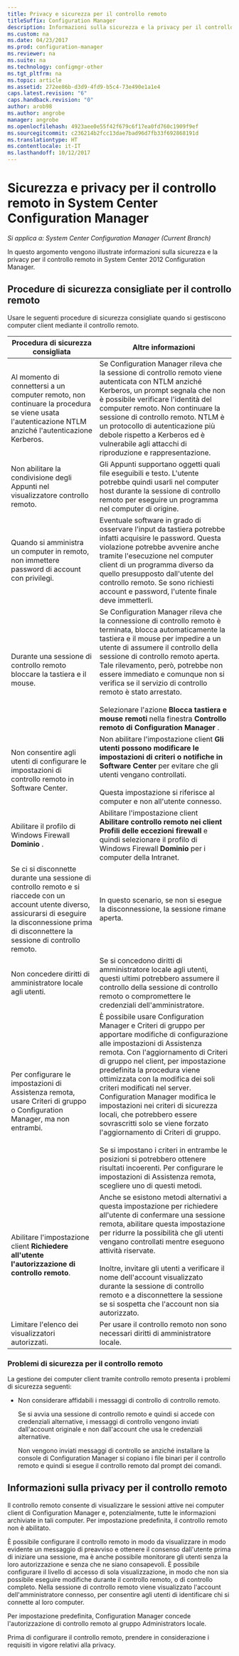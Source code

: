 ```yaml
---
title: Privacy e sicurezza per il controllo remoto
titleSuffix: Configuration Manager
description: Informazioni sulla sicurezza e la privacy per il controllo remoto in System Center Configuration Manager.
ms.custom: na
ms.date: 04/23/2017
ms.prod: configuration-manager
ms.reviewer: na
ms.suite: na
ms.technology: configmgr-other
ms.tgt_pltfrm: na
ms.topic: article
ms.assetid: 272ee86b-d3d9-4fd9-b5c4-73e490e1a1e4
caps.latest.revision: "6"
caps.handback.revision: "0"
author: arob98
ms.author: angrobe
manager: angrobe
ms.openlocfilehash: 4923aee0e55f42f679c6f17ea0fd760c1909f9ef
ms.sourcegitcommit: c236214b2fcc13dae7bad96d7fb33f692868191d
ms.translationtype: HT
ms.contentlocale: it-IT
ms.lasthandoff: 10/12/2017
---
```

# <a name="security-and-privacy-for-remote-control-in-system-center-configuration-manager"></a>Sicurezza e privacy per il controllo remoto in System Center Configuration Manager

*Si applica a: System Center Configuration Manager (Current Branch)*

In questo argomento vengono illustrate informazioni sulla sicurezza e la privacy per il controllo remoto in System Center 2012 Configuration Manager.  

##  <a name="BKMK_Security_HardwareInventory"></a> Procedure di sicurezza consigliate per il controllo remoto  
 Usare le seguenti procedure di sicurezza consigliate quando si gestiscono computer client mediante il controllo remoto.  

|Procedura di sicurezza consigliata|Altre informazioni|  
|----------------------------|----------------------|  
|Al momento di connettersi a un computer remoto, non continuare la procedura se viene usata l'autenticazione NTLM anziché l'autenticazione Kerberos.|Se Configuration Manager rileva che la sessione di controllo remoto viene autenticata con NTLM anziché Kerberos, un prompt segnala che non è possibile verificare l'identità del computer remoto. Non continuare la sessione di controllo remoto. NTLM è un protocollo di autenticazione più debole rispetto a Kerberos ed è vulnerabile agli attacchi di riproduzione e rappresentazione.|  
|Non abilitare la condivisione degli Appunti nel visualizzatore controllo remoto.|Gli Appunti supportano oggetti quali file eseguibili e testo. L'utente potrebbe quindi usarli nel computer host durante la sessione di controllo remoto per eseguire un programma nel computer di origine.|  
|Quando si amministra un computer in remoto, non immettere password di account con privilegi.|Eventuale software in grado di osservare l'input da tastiera potrebbe infatti acquisire le password. Questa violazione potrebbe avvenire anche tramite l'esecuzione nel computer client di un programma diverso da quello presupposto dall'utente del controllo remoto. Se sono richiesti account e password, l'utente finale deve immetterli.|  
|Durante una sessione di controllo remoto bloccare la tastiera e il mouse.|Se Configuration Manager rileva che la connessione di controllo remoto è terminata, blocca automaticamente la tastiera e il mouse per impedire a un utente di assumere il controllo della sessione di controllo remoto aperta. Tale rilevamento, però, potrebbe non essere immediato e comunque non si verifica se il servizio di controllo remoto è stato arrestato.<br /><br /> Selezionare l'azione **Blocca tastiera e mouse remoti** nella finestra **Controllo remoto di Configuration Manager** .|  
|Non consentire agli utenti di configurare le impostazioni di controllo remoto in Software Center.|Non abilitare l'impostazione client **Gli utenti possono modificare le impostazioni di criteri o notifiche in Software Center** per evitare che gli utenti vengano controllati.<br /><br /> Questa impostazione si riferisce al computer e non all'utente connesso.|  
|Abilitare il profilo di Windows Firewall **Dominio** .|Abilitare l'impostazione client **Abilitare controllo remoto nei client Profili delle eccezioni firewall** e quindi selezionare il profilo di Windows Firewall **Dominio** per i computer della Intranet.|  
|Se ci si disconnette durante una sessione di controllo remoto e si riaccede con un account utente diverso, assicurarsi di eseguire la disconnessione prima di disconnettere la sessione di controllo remoto.|In questo scenario, se non si esegue la disconnessione, la sessione rimane aperta.|  
|Non concedere diritti di amministratore locale agli utenti.|Se si concedono diritti di amministratore locale agli utenti, questi ultimi potrebbero assumere il controllo della sessione di controllo remoto o compromettere le credenziali dell'amministratore.|  
|Per configurare le impostazioni di Assistenza remota, usare Criteri di gruppo o Configuration Manager, ma non entrambi.|È possibile usare Configuration Manager e Criteri di gruppo per apportare modifiche di configurazione alle impostazioni di Assistenza remota. Con l'aggiornamento di Criteri di gruppo nel client, per impostazione predefinita la procedura viene ottimizzata con la modifica dei soli criteri modificati nel server. Configuration Manager modifica le impostazioni nei criteri di sicurezza locali, che potrebbero essere sovrascritti solo se viene forzato l'aggiornamento di Criteri di gruppo.<br /><br /> Se si impostano i criteri in entrambe le posizioni si potrebbero ottenere risultati incoerenti. Per configurare le impostazioni di Assistenza remota, scegliere uno di questi metodi.|  
|Abilitare l'impostazione client **Richiedere all'utente l'autorizzazione di controllo remoto**.|Anche se esistono metodi alternativi a questa impostazione per richiedere all'utente di confermare una sessione remota, abilitare questa impostazione per ridurre la possibilità che gli utenti vengano controllati mentre eseguono attività riservate.<br /><br /> Inoltre, invitare gli utenti a verificare il nome dell'account visualizzato durante la sessione di controllo remoto e a disconnettere la sessione se si sospetta che l'account non sia autorizzato.|  
|Limitare l'elenco dei visualizzatori autorizzati.|Per usare il controllo remoto non sono necessari diritti di amministratore locale.|  

### <a name="security-issues-for-remote-control"></a>Problemi di sicurezza per il controllo remoto  
 La gestione dei computer client tramite controllo remoto presenta i problemi di sicurezza seguenti:  

-   Non considerare affidabili i messaggi di controllo di controllo remoto.  

     Se si avvia una sessione di controllo remoto e quindi si accede con credenziali alternative, i messaggi di controllo vengono inviati dall'account originale e non dall'account che usa le credenziali alternative.  

     Non vengono inviati messaggi di controllo se anziché installare la console di Configuration Manager si copiano i file binari per il controllo remoto e quindi si esegue il controllo remoto dal prompt dei comandi.  

##  <a name="BKMK_Privacy_HardwareInventory"></a> Informazioni sulla privacy per il controllo remoto  
 Il controllo remoto consente di visualizzare le sessioni attive nei computer client di Configuration Manager e, potenzialmente, tutte le informazioni archiviate in tali computer. Per impostazione predefinita, il controllo remoto non è abilitato.  

 È possibile configurare il controllo remoto in modo da visualizzare in modo evidente un messaggio di preavviso e ottenere il consenso dall'utente prima di iniziare una sessione, ma è anche possibile monitorare gli utenti senza la loro autorizzazione e senza che ne siano consapevoli. È possibile configurare il livello di accesso di sola visualizzazione, in modo che non sia possibile eseguire modifiche durante il controllo remoto, o di controllo completo. Nella sessione di controllo remoto viene visualizzato l'account dell'amministratore connesso, per consentire agli utenti di identificare chi si connette al loro computer.  

 Per impostazione predefinita, Configuration Manager concede l'autorizzazione di controllo remoto al gruppo Administrators locale.  

 Prima di configurare il controllo remoto, prendere in considerazione i requisiti in vigore relativi alla privacy.  
